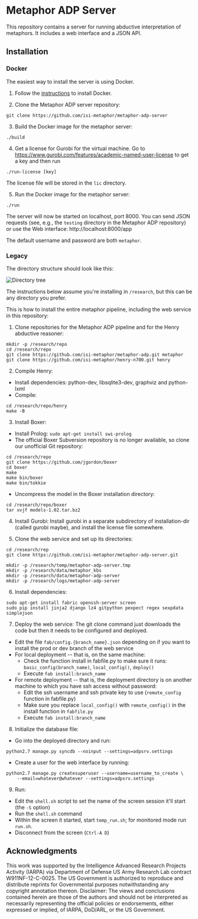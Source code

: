 # Metaphor ADP Server

This repository contains a server for running abductive interpretation of
metaphors. It includes a web interface and a JSON API.

## Installation

### Docker

The easiest way to install the server is using Docker.

1. Follow the [instructions](https://docs.docker.com/install) to install
   Docker.

2. Clone the Metaphor ADP server repository:

```
git clone https://github.com/isi-metaphor/metaphor-adp-server
```

3. Build the Docker image for the metaphor server:

```
./build
```

4. Get a license for Gurobi for the virtual machine. Go to
   https://www.gurobi.com/features/academic-named-user-license to get a key
   and then run

```
./run-license [key]
```

The license file will be stored in the `lic` directory.

5. Run the Docker image for the metaphor server:

```
./run
```

The server will now be started on localhost, port 8000. You can send JSON
requests (see, e.g., the `testing` directory in the Metaphor ADP
repository) or use the Web interface: http://localhost:8000/app

The default username and password are both `metaphor`.


### Legacy

The directory structure should look like this:

![Directory tree](docs/directories.png)

The instructions below assume you're installing in `/research`, but this can
be any directory you prefer.

This is how to install the entire metaphor pipeline, including the web
service in this repository:

1. Clone repositories for the Metaphor ADP pipeline and for the Henry
   abductive reasoner:

```
mkdir -p /research/repo
cd /research/repo
git clone https://github.com/isi-metaphor/metaphor-adp.git metaphor
git clone https://github.com/isi-metaphor/henry-n700.git henry
```

2. Compile Henry:
- Install dependencies: python-dev, libsqlite3-dev, graphviz and python-lxml
- Compile:

```
cd /research/repo/henry
make -B
```

3. Install Boxer:
- Install Prolog: `sudo apt-get install swi-prolog`
- The official Boxer Subversion repository is no longer available, so
  clone our unofficial Git repository:

```
cd /research/repo
git clone https://github.com/jgordon/boxer
cd boxer
make
make bin/boxer
make bin/tokkie
```
- Uncompress the model in the Boxer installation directory:
```
cd /research/repo/boxer
tar xvjf models-1.02.tar.bz2
```

4. Install Gurobi: Install gurobi in a separate subdirectory of
   installation-dir (called gurobi maybe), and install the license file
   somewhere.

5. Clone the web service and set up its directories:

```
cd /research/rep
git clone https://github.com/isi-metaphor/metaphor-adp-server.git

mkdir -p /research/temp/metaphor-adp-server.tmp
mkdir -p /research/data/metaphor_kbs
mkdir -p /research/data/metaphor-adp-server
mkdir -p /research/logs/metaphor-adp-server
```

6. Install dependencies:

```
sudo apt-get install fabric openssh-server screen
sudo pip install jinja2 django lz4 gitpython pexpect regex sexpdata simplejson
```

7. Deploy the web service: The git clone command just downloads the code
   but then it needs to be configured and deployed.

- Edit the file `fab/config.{branch_name}.json` depending on if
  you want to install the prod or dev branch of the web service
- For local deployment -- that is, on the same machine:
  - Check the function install in fabfile.py to make sure it runs:
    `basic_config(branch_name)`, `local_config()`, `deploy()`
  - Execute `fab install:branch_name`
- For remote deployment -- that is, the deployment directory is on another
  machine to which you have ssh access without password:
  - Edit the ssh username and ssh private key to use (`remote_config` function
    in fabfile.py)
  - Make sure you replace `local_config()` with `remote_config()` in the
    install function in `fabfile.py`
  - Execute `fab install:branch_name`

8. Initialize the database file:
- Go into the deployed directory and run:
```
python2.7 manage.py syncdb --noinput --settings=adpsrv.settings
```
- Create a user for the web interface by running:
```
python2.7 manage.py createsuperuser --username=username_to_create \
    --email=whatever@whatever --settings=adpsrv.settings
```

9. Run:
- Edit the `shell.sh` script to set the name of the screen session it'll start
  (the `-S` option)
- Run the `shell.sh` command
- Within the screen it started, start `temp_run.sh`; for monitored mode
  run `run.sh`.
- Disconnect from the screen (`Ctrl-A D`)


## Acknowledgments

This work was supported by the Intelligence Advanced Research Projects
Activity (IARPA) via Department of Defense US Army Research Lab contract
W911NF-12-C-0025. The US Government is authorized to reproduce and
distribute reprints for Governmental purposes notwithstanding any
copyright annotation thereon. Disclaimer: The views and conclusions
contained herein are those of the authors and should not be interpreted
as necessarily representing the official policies or endorsements,
either expressed or implied, of IARPA, DoD/ARL, or the US Government.
